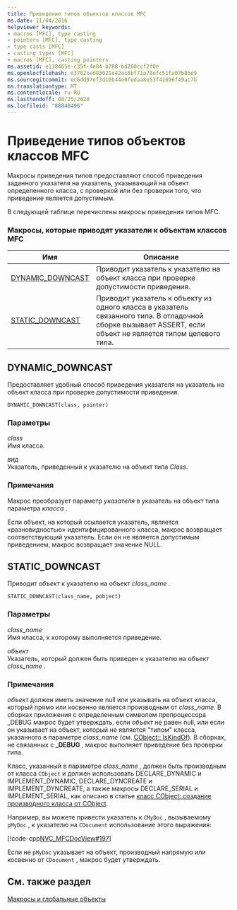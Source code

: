 ```yaml
---
title: Приведение типов объектов классов MFC
ms.date: 11/04/2016
helpviewer_keywords:
- macros [MFC], type casting
- pointers [MFC], type casting
- type casts [MFC]
- casting types [MFC]
- macros [MFC], casting pointers
ms.assetid: e138465e-c35f-4e84-b788-bd200ccf2f0e
ms.openlocfilehash: e3702ced83021e42ac6bf71a78efc51fa07b8be9
ms.sourcegitcommit: ec6dd97ef3d10b44e0fedaa8e53f41696f49ac7b
ms.translationtype: MT
ms.contentlocale: ru-RU
ms.lasthandoff: 08/25/2020
ms.locfileid: "88840496"
---
```

# <a name="type-casting-of-mfc-class-objects"></a>Приведение типов объектов классов MFC

Макросы приведения типов предоставляют способ приведения заданного указателя на указатель, указывающий на объект определенного класса, с проверкой или без проверки того, что приведение является допустимым.

В следующей таблице перечислены макросы приведения типов MFC.

### <a name="macros-that-cast-pointers-to-mfc-class-objects"></a>Макросы, которые приводят указатели к объектам классов MFC

|Имя|Описание|
|-|-|
|[DYNAMIC_DOWNCAST](#dynamic_downcast)|Приводит указатель к указателю на объект класса при проверке допустимости приведения.|
|[STATIC_DOWNCAST](#static_downcast)|Приводит указатель к объекту из одного класса в указатель связанного типа. В отладочной сборке вызывает ASSERT, если объект не является типом целевого типа.|

## <a name="dynamic_downcast"></a><a name="dynamic_downcast"></a> DYNAMIC_DOWNCAST

Предоставляет удобный способ приведения указателя на указатель на объект класса при проверке допустимости приведения.

```
DYNAMIC_DOWNCAST(class, pointer)
```

### <a name="parameters"></a>Параметры

*class*<br/>
Имя класса.

*вид*<br/>
Указатель, приведенный к указателю на объект типа *Class*.

### <a name="remarks"></a>Примечания

Макрос преобразует параметр *указателя* в указатель на объект типа параметра *класса* .

Если объект, на который ссылается указатель, является «разновидностью» идентифицированного класса, макрос возвращает соответствующий указатель. Если он не является допустимым приведением, макрос возвращает значение NULL.

## <a name="static_downcast"></a><a name="static_downcast"></a> STATIC_DOWNCAST

Приводит *объект* к указателю на объект *class_name* .

```
STATIC_DOWNCAST(class_name, pobject)
```

### <a name="parameters"></a>Параметры

*class_name*<br/>
Имя класса, к которому выполняется приведение.

*объект*<br/>
Указатель, который должен быть приведен к указателю на объект *class_name* .

### <a name="remarks"></a>Примечания

*объект* должен иметь значение null или указывать на объект класса, который прямо или косвенно является производным от *class_name*. В сборках приложения с определенным символом препроцессора _DEBUG макрос будет утверждать, если *объект* не равен null, или если он указывает на объект, который не является "типом" класса, указанного в параметре *class_name* (см. [CObject:: IsKindOf](../../mfc/reference/cobject-class.md#iskindof)). В сборках, не связанных с **_DEBUG** , макрос выполняет приведение без проверки типа.

Класс, указанный в параметре *class_name* , должен быть производным от класса `CObject` и должен использовать DECLARE_DYNAMIC и IMPLEMENT_DYNAMIC, DECLARE_DYNCREATE и IMPLEMENT_DYNCREATE, а также макросы DECLARE_SERIAL и IMPLEMENT_SERIAL, как описано в статье [класс CObject: создание производного класса от CObject](../../mfc/deriving-a-class-from-cobject.md).

Например, вы можете привести указатель к `CMyDoc` , вызываемому `pMyDoc` , к указателю на `CDocument` использование этого выражения:

[!code-cpp[NVC_MFCDocView#197](../../mfc/codesnippet/cpp/type-casting-of-mfc-class-objects_1.cpp)]

Если не `pMyDoc` указывает на объект, производный напрямую или косвенно от `CDocument` , макрос будет утверждать.

## <a name="see-also"></a>См. также раздел

[Макросы и глобальные объекты](../../mfc/reference/mfc-macros-and-globals.md)
